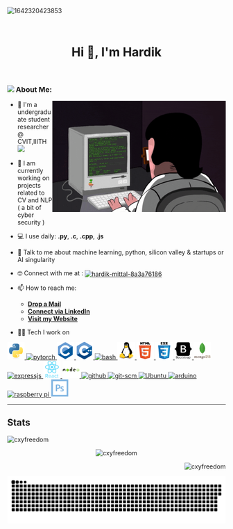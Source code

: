 ![1642320423853](https://user-images.githubusercontent.com/48784001/203785020-2b4826c1-7ddb-4de8-b65b-ebf6e04c5290.jpeg)

<br>
<h1 align="center">Hi 👋, I'm Hardik</h1>
<br>

### <img src="https://github.com/TheDudeThatCode/TheDudeThatCode/blob/master/Assets/Developer.gif" width="45" /> About Me:
<img align="right" alt="GIF" src="https://raw.githubusercontent.com/mhardik003/mhardik003/main/gifs/programmer.gif" width="400" height="256" />

- 🏦 I'm a undergraduate student researcher @ CVIT,IIITH
      <img src="https://media.giphy.com/media/WUlplcMpOCEmTGBtBW/giphy.gif" width="30">
- 📝 I am currently working on projects related to CV and NLP ( a bit of cyber security )
- 💻 I use daily: **.py**, **.c**, **.cpp**,  **.js**
- 💬 Talk to me about machine learning, python, silicon valley & startups or AI singularity
- 🤓 Connect with me at : <a href="https://linkedin.com/in/mhardik003" target="blank"><img align="center" src="https://www.vectorlogo.zone/logos/linkedin/linkedin-tile.svg" alt="hardik-mittal-8a3a76186" height="20" width="26" /></a>

- 📫 How to reach me:
    * [**Drop a Mail**](mailto:mhardik2003@gmail.com)
    * [**Connect via LinkedIn**](https://www.linkedin.com/in/mhardik003/)
    * [**Visit my Website**](https://mhardik003.github.io/)


- 🧑‍💻 Tech I work on 

<p align="left">

<a href="https://www.python.org" target="_blank"> <img src="https://raw.githubusercontent.com/devicons/devicon/master/icons/python/python-original.svg" alt="python" width="40" height="40"/> </a>
<a href="https://pytorch.org/" target="_blank"> <img src="https://www.vectorlogo.zone/logos/pytorch/pytorch-icon.svg" alt="pytorch" width="40" height="40"/> </a> <a href="https://www.cprogramming.com/" target="_blank"> <img src="https://raw.githubusercontent.com/devicons/devicon/master/icons/c/c-original.svg" alt="c" width="40" height="40"/> </a> 
<a href="https://www.w3schools.com/cpp/" target="_blank"> <img src="https://raw.githubusercontent.com/devicons/devicon/master/icons/cplusplus/cplusplus-original.svg" alt="cplusplus" width="40" height="40"/> </a> 
<a href="https://www.gnu.org/software/bash/" target="_blank"> <img src="https://www.vectorlogo.zone/logos/gnu_bash/gnu_bash-icon.svg" alt="bash" width="40" height="40"/> </a> 
<a href="https://www.linux.org/" target="_blank"> <img src="https://raw.githubusercontent.com/devicons/devicon/master/icons/linux/linux-original.svg" alt="linux" width="40" height="40"/> </a> 
<a href="https://www.w3.org/html/" target="_blank"> <img src="https://raw.githubusercontent.com/devicons/devicon/master/icons/html5/html5-original-wordmark.svg" alt="html5" width="40" height="40"/> </a> 
<a href="https://www.w3schools.com/css/" target="_blank"> <img src="https://raw.githubusercontent.com/devicons/devicon/master/icons/css3/css3-original-wordmark.svg" alt="css3" width="40" height="40"/> </a> 
<a href="https://getbootstrap.com" target="_blank"> <img src="https://raw.githubusercontent.com/devicons/devicon/master/icons/bootstrap/bootstrap-plain-wordmark.svg" alt="bootstrap" width="40" height="40"/> </a> 
<a href="https://www.mongodb.com/" target="_blank"> <img src="https://raw.githubusercontent.com/devicons/devicon/master/icons/mongodb/mongodb-original-wordmark.svg" alt="mongodb" width="40" height="40"/> </a> 
<a href="https://expressjs.com/" target="_blank"> <img src="https://www.vectorlogo.zone/logos/expressjs/expressjs-ar21.svg" alt="expressjs" width="40" height="40"/> </a> 
<a href="https://reactjs.org/" target="_blank"> <img src="https://raw.githubusercontent.com/devicons/devicon/master/icons/react/react-original-wordmark.svg" alt="react" width="40" height="40"/> </a> 
<a href="https://nodejs.org" target="_blank"> <img src="https://raw.githubusercontent.com/devicons/devicon/master/icons/nodejs/nodejs-original-wordmark.svg" alt="nodejs" width="40" height="40"/> </a> 
<a href="https://github.com/" target="_blank"> <img src="https://www.vectorlogo.zone/logos/github/github-icon.svg" alt="github" width="40" height="40"/> </a> 
<a href="https://git-scm.com/" target="_blank"> <img src="https://www.vectorlogo.zone/logos/git-scm/git-scm-icon.svg" alt="git-scm" width="40" height="40"/> </a> 
<a href="https://www.ubuntu.org/" target="_blank"> 
<img src="https://www.vectorlogo.zone/logos/ubuntu/ubuntu-icon.svg" alt="Ubuntu" width="40" height="40"/> </a> 
<a href="https://www.arduino.cc/" target="_blank"> 
<img src="https://cdn.worldvectorlogo.com/logos/arduino-1.svg" alt="arduino" width="40" height="40"/> </a> 
<a href="https://www.raspberrypi.org/" target="_blank"> 
<img src="https://www.vectorlogo.zone/logos/raspberrypi/raspberrypi-icon.svg" alt="raspberry pi" width="40" height="40"/> </a> 
<a href="https://www.photoshop.com/en" target="_blank"> <img src="https://raw.githubusercontent.com/devicons/devicon/master/icons/photoshop/photoshop-line.svg" alt="photoshop" width="40" height="40"/> </a> 





---
<h2> Stats </h2>
     

<p align="left"><img src="https://github-readme-stats.vercel.app/api?username=cxyfreedom&theme=material-palenight&hide_border=false&include_all_commits=false&count_private=false" alt="cxyfreedom" /></p>
<p align="center"><img src="https://github-readme-streak-stats.herokuapp.com/?user=cxyfreedom&theme=material-palenight&hide_border=false" alt="cxyfreedom" /></p>
<p align="right"><img src="https://github-readme-stats.vercel.app/api/top-langs/?username=cxyfreedom&theme=material-palenight&hide_border=false&include_all_commits=false&count_private=false&layout=compact" alt="cxyfreedom" /></p>     
<!-- 
<p align="left"> <a href="https://github.com/ryo-ma/github-profile-trophy"><img src="https://github-profile-trophy.vercel.app/?username=mhardik003" alt="mhardik003" /></a> </p> -->
<!-- 
<p><img align="left" src="https://github-readme-stats.vercel.app/api/top-langs?username=mhardik003&show_icons=true&locale=en&layout=compact" alt="mhardik003" /></p>

<p><img align="right" src="https://github-readme-streak-stats.herokuapp.com/?user=mhardik003&" alt="mhardik003" /></p> -->

![Snake animation](https://github.com/mhardik003/mhardik003/blob/output/github-contribution-grid-snake.svg)
